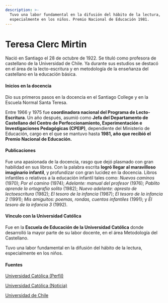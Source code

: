 ```yaml
---
description: >-
  Tuvo una labor fundamental en la difusión del hábito de la lectura,
  especialmente en los niños. Premio Nacional de Educación 1981.
---
```


# Teresa Clerc Mirtin

Nació en Santiago el 28 de octubre de 1922. Se tituló como profesora de castellano de la Universidad de Chile. Ya durante sus estudios se destacó en el área de la lecto-escritura y en metodología de la enseñanza del castellano en la educación básica.

#### Inicios en la docencia

Dio sus primeros pasos en la docencia en el Santiago College y en la Escuela Normal Santa Teresa. 

Entre 1966 y 1975 fue **coordinadora nacional del Programa de Lecto-Escritura**. Un año después, asumió como **Jefa del Departamento de Castellano del Centro de Perfeccionamiento, Experimentación e Investigaciones Pedagógicas \(CPEIP\)**, dependiente del Ministerio de Educación, cargo en el que se mantuvo hasta **1981, año que recibió el Premio Nacional de Educación.**

#### Publicaciones

Fue una apasionada de la docencia, rasgo que dejó plasmado con gran habilidad en sus libros. Con la palabra escrita **logró llegar al maravilloso imaginario infantil**, y profundizar con gran lucidez en la docencia. Libros infantiles o relativos a la educación infantil tales como: _Nuevos caminos_ \(1970\); _Por el camino_ \(1974\); _Adelante: manual del profesor_ \(1976\); _Pablito aprende la ortografía solito_ \(1982\); _Nuevo adelante: apresto de lectoescritura_ \(1982\); _El tesoro de la infancia_ \(1987\); _El tesoro de la infancia 2_ \(1991\); _Mis amiguitos: poemas, rondas, cuentos infantiles_ \(1991\); y _El tesoro de la infancia 3_ \(1992\).

#### Vínculo con la Universidad Católica

Fue en la **Escuela de Educación de la Universidad Católica** donde desarrolló la mayor parte de su labor docente, en el área Metodología del Castellano.

Tuvo una labor fundamental en la difusión del hábito de la lectura, especialmente en los niños.

#### Fuentes

[Universidad Católica \(Perfil\)](https://www.uc.cl/es/la-universidad/noticias/30575-la-dedicada-labor-de-teresa-clerc-mirtin-premio-nacional-de-educacion-1981)

[Universidad Católica \(Noticia\)](https://www.uc.cl/es/la-universidad/premios-nacionales/7357-teresa-clerc-mirtin-1922-)

[Universidad de Chile](http://www.uchile.cl/portal/presentacion/historia/grandes-figuras/premios-nacionales/educacion/6651/teresa-clerc-mirtin) 




